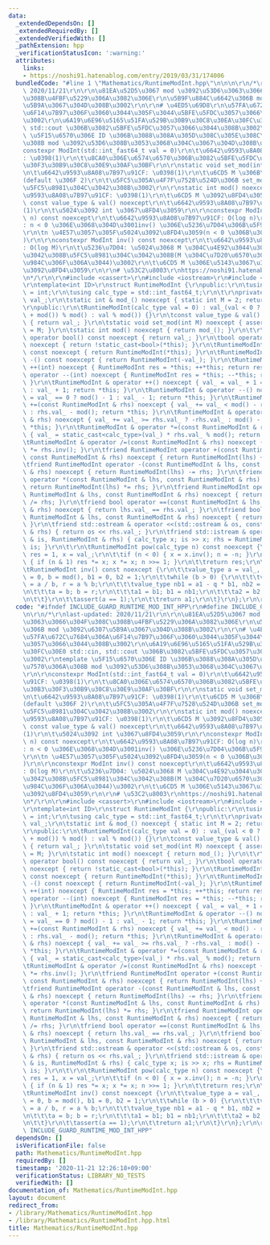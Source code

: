 ```yaml
---
data:
  _extendedDependsOn: []
  _extendedRequiredBy: []
  _extendedVerifiedWith: []
  _pathExtension: hpp
  _verificationStatusIcon: ':warning:'
  attributes:
    links:
    - https://noshi91.hatenablog.com/entry/2019/03/31/174006
  bundledCode: "#line 1 \"Mathematics/RuntimeModInt.hpp\"\n\n\n\r\n/*\r\nlast-updated:\
    \ 2020/11/21\r\n\r\n\u81EA\u52D5\u3067 mod \u3092\u53D6\u3063\u3066\u304F\u308C\
    \u308B\u4FBF\u5229\u306A\u3082\u306E\r\n\u5B9F\u884C\u6642\u306B mod \u3092\u6307\
    \u5B9A\u3067\u304D\u308B\u3002\r\n\r\n# \u4ED5\u69D8\r\n\u57FA\u672C\u7684\u306A\
    \u6F14\u7B97\u306F\u3060\u3044\u305F\u3044\u5BFE\u5FDC\u3057\u3066\u3044\u308B\
    \u3002\r\n\u6A19\u6E96\u5165\u51FA\u529B\u30B9\u30C8\u30EA\u30FC\u30E0 std::cin,\
    \ std::cout \u306B\u3082\u5BFE\u5FDC\u3057\u3066\u3044\u308B\u3002\r\ntemplate\
    \ \u5F15\u6570\u306E ID \u306B\u3088\u308A\u305D\u308C\u305E\u308C\u7570\u306A\
    \u308B mod \u3092\u53D6\u308B\u3053\u3068\u304C\u3067\u304D\u308B\u3002\r\n\r\n\
    constexpr ModInt(std::int_fast64_t val = 0)\r\n\t\u6642\u9593\u8A08\u7B97\u91CF\
    : \u0398(1)\r\n\t\u8CA0\u306E\u6574\u6570\u306B\u3082\u5BFE\u5FDC\u3057\u305F\u30B3\
    \u30F3\u30B9\u30C8\u30E9\u30AF\u30BF\r\n\r\nstatic void set_mod(int M) noexcept\r\
    \n\t\u6642\u9593\u8A08\u7B97\u91CF: \u0398(1)\r\n\t\u6CD5 M \u306B\u5909\u66F4\
    (default \u306F 2)\r\n\t\u5FC5\u305A\u4F7F\u7528\u524D\u306B set_mod \u3059\u308B\
    \u5FC5\u8981\u304C\u3042\u308B\u3002\r\n\r\nstatic int mod() noexcept\r\n\t\u6642\
    \u9593\u8A08\u7B97\u91CF: \u0398(1)\r\n\t\u6CD5 M \u3092\u8FD4\u3059\r\n\r\nconstexpr\
    \ const value_type & val() noexcept\r\n\t\u6642\u9593\u8A08\u7B97\u91CF: \u0398\
    (1)\r\n\t\u5024\u3092 int \u3067\u8FD4\u3059\r\n\r\nconstexpr ModInt pow(std::int_fast64_t\
    \ n) const noexcept\r\n\t\u6642\u9593\u8A08\u7B97\u91CF: O(log n)\r\n\t\u5236\u7D04\
    : n < 0 \u306E\u3068\u304D\u3001inv() \u306E\u5236\u7D04\u306B\u5F93\u3046\u3002\
    \r\n\tn \u4E57\u3057\u305F\u5024\u3092\u8FD4\u3059(n < 0 \u306B\u3082\u5BFE\u5FDC\
    )\r\n\r\nconstexpr ModInt inv() const noexcept\r\n\t\u6642\u9593\u8A08\u7B97\u91CF\
    : O(log M)\r\n\t\u5236\u7D04: \u5024\u3068 M \u304C\u4E92\u3044\u306B\u7D20\u3067\
    \u3042\u308B\u5FC5\u8981\u304C\u3042\u308B(M \u304C\u7D20\u6570\u306A\u3089\u554F\
    \u984C\u306F\u306A\u3044)\u3002\r\n\t\u6CD5 M \u306E\u5143\u3067\u306E\u9006\u5143\
    \u3092\u8FD4\u3059\r\n\r\n# \u53C2\u8003\r\nhttps://noshi91.hatenablog.com/entry/2019/03/31/174006\r\
    \n*/\r\n\r\n#include <cassert>\r\n#include <iostream>\r\n#include <cstdint>\r\n\
    \r\ntemplate<int ID>\r\nstruct RuntimeModInt {\r\npublic:\r\n\tusing value_type\
    \ = int;\r\n\tusing calc_type = std::int_fast64_t;\r\n\t\r\nprivate:\r\n\tvalue_type\
    \ val_;\r\n\tstatic int & mod_() noexcept { static int M = 2; return M; }\r\n\t\
    \r\npublic:\r\n\tRuntimeModInt(calc_type val = 0) : val_(val < 0 ? (val % mod()\
    \ + mod()) % mod() : val % mod()) {}\r\n\tconst value_type & val() const noexcept\
    \ { return val_; }\r\n\tstatic void set_mod(int M) noexcept { assert(M > 0); mod_()\
    \ = M; }\r\n\tstatic int mod() noexcept { return mod_(); }\r\n\t\r\n\texplicit\
    \ operator bool() const noexcept { return val_; }\r\n\tbool operator !() const\
    \ noexcept { return !static_cast<bool>(*this); }\r\n\tRuntimeModInt operator +()\
    \ const noexcept { return RuntimeModInt(*this); }\r\n\tRuntimeModInt operator\
    \ -() const noexcept { return RuntimeModInt(-val_); }\r\n\tRuntimeModInt operator\
    \ ++(int) noexcept { RuntimeModInt res = *this; ++*this; return res; }\r\n\tRuntimeModInt\
    \ operator --(int) noexcept { RuntimeModInt res = *this; --*this; return res;\
    \ }\r\n\tRuntimeModInt & operator ++() noexcept { val_ = val_ + 1 == mod() ? 0\
    \ : val_ + 1; return *this; }\r\n\tRuntimeModInt & operator --() noexcept { val_\
    \ = val_ == 0 ? mod() - 1 : val_ - 1; return *this; }\r\n\tRuntimeModInt & operator\
    \ +=(const RuntimeModInt & rhs) noexcept { val_ += val_ < mod() - rhs.val_ ? rhs.val_\
    \ : rhs.val_ - mod(); return *this; }\r\n\tRuntimeModInt & operator -=(const RuntimeModInt\
    \ & rhs) noexcept { val_ += val_ >= rhs.val_ ? -rhs.val_ : mod() - rhs.val_; return\
    \ *this; }\r\n\tRuntimeModInt & operator *=(const RuntimeModInt & rhs) noexcept\
    \ { val_ = static_cast<calc_type>(val_) * rhs.val_ % mod(); return *this; }\r\n\
    \tRuntimeModInt & operator /=(const RuntimeModInt & rhs) noexcept { return *this\
    \ *= rhs.inv(); }\r\n\tfriend RuntimeModInt operator +(const RuntimeModInt & lhs,\
    \ const RuntimeModInt & rhs) noexcept { return RuntimeModInt(lhs) += rhs; }\r\n\
    \tfriend RuntimeModInt operator -(const RuntimeModInt & lhs, const RuntimeModInt\
    \ & rhs) noexcept { return RuntimeModInt(lhs) -= rhs; }\r\n\tfriend RuntimeModInt\
    \ operator *(const RuntimeModInt & lhs, const RuntimeModInt & rhs) noexcept {\
    \ return RuntimeModInt(lhs) *= rhs; }\r\n\tfriend RuntimeModInt operator /(const\
    \ RuntimeModInt & lhs, const RuntimeModInt & rhs) noexcept { return RuntimeModInt(lhs)\
    \ /= rhs; }\r\n\tfriend bool operator ==(const RuntimeModInt & lhs, const RuntimeModInt\
    \ & rhs) noexcept { return lhs.val_ == rhs.val_; }\r\n\tfriend bool operator !=(const\
    \ RuntimeModInt & lhs, const RuntimeModInt & rhs) noexcept { return !(lhs == rhs);\
    \ }\r\n\tfriend std::ostream & operator <<(std::ostream & os, const RuntimeModInt\
    \ & rhs) { return os << rhs.val_; }\r\n\tfriend std::istream & operator >>(std::istream\
    \ & is, RuntimeModInt & rhs) { calc_type x; is >> x; rhs = RuntimeModInt(x); return\
    \ is; }\r\n\t\r\n\tRuntimeModInt pow(calc_type n) const noexcept {\r\n\t\tRuntimeModInt\
    \ res = 1, x = val_;\r\n\t\tif (n < 0) { x = x.inv(); n = -n; }\r\n\t\twhile (n)\
    \ { if (n & 1) res *= x; x *= x; n >>= 1; }\r\n\t\treturn res;\r\n\t}\r\n\t\r\n\
    \tRuntimeModInt inv() const noexcept {\r\n\t\tvalue_type a = val_, a1 = 1, a2\
    \ = 0, b = mod(), b1 = 0, b2 = 1;\r\n\t\twhile (b > 0) {\r\n\t\t\tvalue_type q\
    \ = a / b, r = a % b;\r\n\t\t\tvalue_type nb1 = a1 - q * b1, nb2 = a2 - q * b2;\r\
    \n\t\t\ta = b; b = r;\r\n\t\t\ta1 = b1; b1 = nb1;\r\n\t\t\ta2 = b2; b2 = nb2;\r\
    \n\t\t}\r\n\t\tassert(a == 1);\r\n\t\treturn a1;\r\n\t}\r\n};\r\n\r\n\n"
  code: "#ifndef INCLUDE_GUARD_RUNTIME_MOD_INT_HPP\r\n#define INCLUDE_GUARD_RUNTIME_MOD_INT_HPP\r\
    \n\r\n/*\r\nlast-updated: 2020/11/21\r\n\r\n\u81EA\u52D5\u3067 mod \u3092\u53D6\
    \u3063\u3066\u304F\u308C\u308B\u4FBF\u5229\u306A\u3082\u306E\r\n\u5B9F\u884C\u6642\
    \u306B mod \u3092\u6307\u5B9A\u3067\u304D\u308B\u3002\r\n\r\n# \u4ED5\u69D8\r\n\
    \u57FA\u672C\u7684\u306A\u6F14\u7B97\u306F\u3060\u3044\u305F\u3044\u5BFE\u5FDC\
    \u3057\u3066\u3044\u308B\u3002\r\n\u6A19\u6E96\u5165\u51FA\u529B\u30B9\u30C8\u30EA\
    \u30FC\u30E0 std::cin, std::cout \u306B\u3082\u5BFE\u5FDC\u3057\u3066\u3044\u308B\
    \u3002\r\ntemplate \u5F15\u6570\u306E ID \u306B\u3088\u308A\u305D\u308C\u305E\u308C\
    \u7570\u306A\u308B mod \u3092\u53D6\u308B\u3053\u3068\u304C\u3067\u304D\u308B\u3002\
    \r\n\r\nconstexpr ModInt(std::int_fast64_t val = 0)\r\n\t\u6642\u9593\u8A08\u7B97\
    \u91CF: \u0398(1)\r\n\t\u8CA0\u306E\u6574\u6570\u306B\u3082\u5BFE\u5FDC\u3057\u305F\
    \u30B3\u30F3\u30B9\u30C8\u30E9\u30AF\u30BF\r\n\r\nstatic void set_mod(int M) noexcept\r\
    \n\t\u6642\u9593\u8A08\u7B97\u91CF: \u0398(1)\r\n\t\u6CD5 M \u306B\u5909\u66F4\
    (default \u306F 2)\r\n\t\u5FC5\u305A\u4F7F\u7528\u524D\u306B set_mod \u3059\u308B\
    \u5FC5\u8981\u304C\u3042\u308B\u3002\r\n\r\nstatic int mod() noexcept\r\n\t\u6642\
    \u9593\u8A08\u7B97\u91CF: \u0398(1)\r\n\t\u6CD5 M \u3092\u8FD4\u3059\r\n\r\nconstexpr\
    \ const value_type & val() noexcept\r\n\t\u6642\u9593\u8A08\u7B97\u91CF: \u0398\
    (1)\r\n\t\u5024\u3092 int \u3067\u8FD4\u3059\r\n\r\nconstexpr ModInt pow(std::int_fast64_t\
    \ n) const noexcept\r\n\t\u6642\u9593\u8A08\u7B97\u91CF: O(log n)\r\n\t\u5236\u7D04\
    : n < 0 \u306E\u3068\u304D\u3001inv() \u306E\u5236\u7D04\u306B\u5F93\u3046\u3002\
    \r\n\tn \u4E57\u3057\u305F\u5024\u3092\u8FD4\u3059(n < 0 \u306B\u3082\u5BFE\u5FDC\
    )\r\n\r\nconstexpr ModInt inv() const noexcept\r\n\t\u6642\u9593\u8A08\u7B97\u91CF\
    : O(log M)\r\n\t\u5236\u7D04: \u5024\u3068 M \u304C\u4E92\u3044\u306B\u7D20\u3067\
    \u3042\u308B\u5FC5\u8981\u304C\u3042\u308B(M \u304C\u7D20\u6570\u306A\u3089\u554F\
    \u984C\u306F\u306A\u3044)\u3002\r\n\t\u6CD5 M \u306E\u5143\u3067\u306E\u9006\u5143\
    \u3092\u8FD4\u3059\r\n\r\n# \u53C2\u8003\r\nhttps://noshi91.hatenablog.com/entry/2019/03/31/174006\r\
    \n*/\r\n\r\n#include <cassert>\r\n#include <iostream>\r\n#include <cstdint>\r\n\
    \r\ntemplate<int ID>\r\nstruct RuntimeModInt {\r\npublic:\r\n\tusing value_type\
    \ = int;\r\n\tusing calc_type = std::int_fast64_t;\r\n\t\r\nprivate:\r\n\tvalue_type\
    \ val_;\r\n\tstatic int & mod_() noexcept { static int M = 2; return M; }\r\n\t\
    \r\npublic:\r\n\tRuntimeModInt(calc_type val = 0) : val_(val < 0 ? (val % mod()\
    \ + mod()) % mod() : val % mod()) {}\r\n\tconst value_type & val() const noexcept\
    \ { return val_; }\r\n\tstatic void set_mod(int M) noexcept { assert(M > 0); mod_()\
    \ = M; }\r\n\tstatic int mod() noexcept { return mod_(); }\r\n\t\r\n\texplicit\
    \ operator bool() const noexcept { return val_; }\r\n\tbool operator !() const\
    \ noexcept { return !static_cast<bool>(*this); }\r\n\tRuntimeModInt operator +()\
    \ const noexcept { return RuntimeModInt(*this); }\r\n\tRuntimeModInt operator\
    \ -() const noexcept { return RuntimeModInt(-val_); }\r\n\tRuntimeModInt operator\
    \ ++(int) noexcept { RuntimeModInt res = *this; ++*this; return res; }\r\n\tRuntimeModInt\
    \ operator --(int) noexcept { RuntimeModInt res = *this; --*this; return res;\
    \ }\r\n\tRuntimeModInt & operator ++() noexcept { val_ = val_ + 1 == mod() ? 0\
    \ : val_ + 1; return *this; }\r\n\tRuntimeModInt & operator --() noexcept { val_\
    \ = val_ == 0 ? mod() - 1 : val_ - 1; return *this; }\r\n\tRuntimeModInt & operator\
    \ +=(const RuntimeModInt & rhs) noexcept { val_ += val_ < mod() - rhs.val_ ? rhs.val_\
    \ : rhs.val_ - mod(); return *this; }\r\n\tRuntimeModInt & operator -=(const RuntimeModInt\
    \ & rhs) noexcept { val_ += val_ >= rhs.val_ ? -rhs.val_ : mod() - rhs.val_; return\
    \ *this; }\r\n\tRuntimeModInt & operator *=(const RuntimeModInt & rhs) noexcept\
    \ { val_ = static_cast<calc_type>(val_) * rhs.val_ % mod(); return *this; }\r\n\
    \tRuntimeModInt & operator /=(const RuntimeModInt & rhs) noexcept { return *this\
    \ *= rhs.inv(); }\r\n\tfriend RuntimeModInt operator +(const RuntimeModInt & lhs,\
    \ const RuntimeModInt & rhs) noexcept { return RuntimeModInt(lhs) += rhs; }\r\n\
    \tfriend RuntimeModInt operator -(const RuntimeModInt & lhs, const RuntimeModInt\
    \ & rhs) noexcept { return RuntimeModInt(lhs) -= rhs; }\r\n\tfriend RuntimeModInt\
    \ operator *(const RuntimeModInt & lhs, const RuntimeModInt & rhs) noexcept {\
    \ return RuntimeModInt(lhs) *= rhs; }\r\n\tfriend RuntimeModInt operator /(const\
    \ RuntimeModInt & lhs, const RuntimeModInt & rhs) noexcept { return RuntimeModInt(lhs)\
    \ /= rhs; }\r\n\tfriend bool operator ==(const RuntimeModInt & lhs, const RuntimeModInt\
    \ & rhs) noexcept { return lhs.val_ == rhs.val_; }\r\n\tfriend bool operator !=(const\
    \ RuntimeModInt & lhs, const RuntimeModInt & rhs) noexcept { return !(lhs == rhs);\
    \ }\r\n\tfriend std::ostream & operator <<(std::ostream & os, const RuntimeModInt\
    \ & rhs) { return os << rhs.val_; }\r\n\tfriend std::istream & operator >>(std::istream\
    \ & is, RuntimeModInt & rhs) { calc_type x; is >> x; rhs = RuntimeModInt(x); return\
    \ is; }\r\n\t\r\n\tRuntimeModInt pow(calc_type n) const noexcept {\r\n\t\tRuntimeModInt\
    \ res = 1, x = val_;\r\n\t\tif (n < 0) { x = x.inv(); n = -n; }\r\n\t\twhile (n)\
    \ { if (n & 1) res *= x; x *= x; n >>= 1; }\r\n\t\treturn res;\r\n\t}\r\n\t\r\n\
    \tRuntimeModInt inv() const noexcept {\r\n\t\tvalue_type a = val_, a1 = 1, a2\
    \ = 0, b = mod(), b1 = 0, b2 = 1;\r\n\t\twhile (b > 0) {\r\n\t\t\tvalue_type q\
    \ = a / b, r = a % b;\r\n\t\t\tvalue_type nb1 = a1 - q * b1, nb2 = a2 - q * b2;\r\
    \n\t\t\ta = b; b = r;\r\n\t\t\ta1 = b1; b1 = nb1;\r\n\t\t\ta2 = b2; b2 = nb2;\r\
    \n\t\t}\r\n\t\tassert(a == 1);\r\n\t\treturn a1;\r\n\t}\r\n};\r\n\r\n#endif //\
    \ INCLUDE_GUARD_RUNTIME_MOD_INT_HPP"
  dependsOn: []
  isVerificationFile: false
  path: Mathematics/RuntimeModInt.hpp
  requiredBy: []
  timestamp: '2020-11-21 12:26:18+09:00'
  verificationStatus: LIBRARY_NO_TESTS
  verifiedWith: []
documentation_of: Mathematics/RuntimeModInt.hpp
layout: document
redirect_from:
- /library/Mathematics/RuntimeModInt.hpp
- /library/Mathematics/RuntimeModInt.hpp.html
title: Mathematics/RuntimeModInt.hpp
---
```

